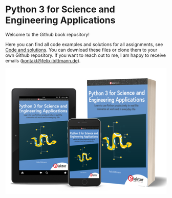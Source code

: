 # Python 3 for Science and Engineering Applications
Welcome to the Github book repository!

Here you can find all code examples and solutions for all assignments, see [Code and solutions](https://github.com/fbittmann/Pythonbook/tree/main/Code%20and%20solutions). You can download these files or clone them to your own Github repository. If you want to reach out to me, I am happy to receive emails (kontakt@felix-bittmann.de).


![Praxishandbuch Python3 Cover](https://raw.githubusercontent.com/fbittmann/Pythonbook/main/python_bittmann_cover.png)




